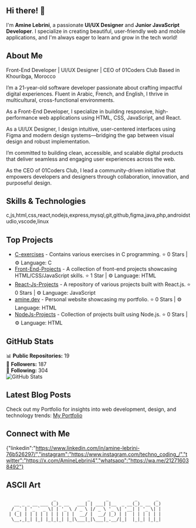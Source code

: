 ## Hi there! 👋

I'm **Amine Lebrini**, a passionate **UI/UX Designer** and **Junior JavaScript Developer**. I specialize in creating beautiful, user-friendly web and mobile applications, and I'm always eager to learn and grow in the tech world!

## About Me

Front-End Developer | UI/UX Designer | CEO of 01Coders Club
Based in Khouribga, Morocco

I’m a 21-year-old software developer passionate about crafting impactful digital experiences. Fluent in Arabic, French, and English, I thrive in multicultural, cross-functional environments.

As a Front-End Developer, I specialize in building responsive, high-performance web applications using HTML, CSS, JavaScript, and React.

As a UI/UX Designer, I design intuitive, user-centered interfaces using Figma and modern design systems—bridging the gap between visual design and robust implementation.

I’m committed to building clean, accessible, and scalable digital products that deliver seamless and engaging user experiences across the web.

As the CEO of 01Coders Club, I lead a community-driven initiative that empowers developers and designers through collaboration, innovation, and purposeful design.

## Skills & Technologies

c,js,html,css,react,nodejs,express,mysql,git,github,figma,java,php,androidstudio,vscode,linux

## Top Projects

- [C-exercises](https://github.com/aminelebrini/C-exercises) - Contains various exercises in C programming. ⭐️ 0 Stars | ⚙️ Language: C 
- [Front-End-Projects](https://github.com/aminelebrini/Front-End-Projects) - A collection of front-end projects showcasing HTML/CSS/JavaScript skills. ⭐️ 1 Star | ⚙️ Language: HTML 
- [React-Js-Projects](https://github.com/aminelebrini/React-Js-Projects) - A repository of various projects built with React.js. ⭐️ 0 Stars | ⚙️ Language: JavaScript 
- [amine.dev](https://github.com/aminelebrini/amine.dev) - Personal website showcasing my portfolio. ⭐️ 0 Stars | ⚙️ Language: HTML 
- [NodeJs-Projects](https://github.com/aminelebrini/NodeJs-Projects) - Collection of projects built using Node.js. ⭐️ 0 Stars | ⚙️ Language: HTML

## GitHub Stats

📊 **Public Repositories:** 19  
👥 **Followers:** 187  
👤 **Following:** 304  
![GitHub Stats](https://github-readme-stats.vercel.app/api?username=aminelebrini&show_icons=true&theme=radical)

## Latest Blog Posts

Check out my Portfolio for insights into web development, design, and technology trends: [My Portfolio](https://amine-lebrini.pages.dev/)

## Connect with Me

{"linkedin":"https://www.linkedin.com/in/amine-lebrini-76b526297/","instagram":"https://www.instagram.com/techno_coding_/","twitter":"https://x.com/AmineLebrini4","whatsapp":"https://wa.me/212716038492"}

## ASCII Art

```
                  _            _      _          _       _ 
   __ _ _ __ ___ (_)_ __   ___| | ___| |__  _ __(_)_ __ (_)
  / _` | '_ ` _ \| | '_ \ / _ \ |/ _ \ '_ \| '__| | '_ \| |
 | (_| | | | | | | | | | |  __/ |  __/ |_) | |  | | | | | |
  \__,_|_| |_| |_|_|_| |_|\___|_|\___|_.__/|_|  |_|_| |_|_|
                                                           
```
